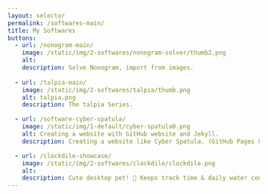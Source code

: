 ```yaml
---
layout: selector
permalink: /softwares-main/
title: My Softwares
buttons:
  - url: /nonogram-main/
    image: /static/img/2-softwares/nonogram-solver/thumb2.png
    alt: 
    description: Solve Nonogram, import from images.
  
  - url: /talpia-main/
    image: /static/img/2-softwares/talpia/thumb.png
    alt: talpia.png
    description: The talpia Series.

  - url: /software-cyber-spatula/
    image: /static/img/1-default/cyber-spatula0.png
    alt: Creating a website with GitHub website and Jekyll.
    description: Creating a website like Cyber Spatula. (GitHub Pages & Jekyll)

  - url: /clockdile-showcase/
    image: /static/img/2-softwares/clockdile/clockdile.png
    alt: 
    description: Cute desktop pet! 🐊 Keeps track time & daily water consumption for you.
---
```

